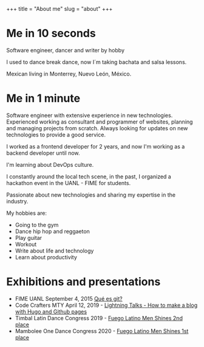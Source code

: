 +++
title = "About me"
slug = "about"
+++

# Me in 10 seconds

Software engineer, dancer and writer by hobby

I used to dance break dance, now I´m taking bachata and salsa lessons.

Mexican living in Monterrey, Nuevo León, México.

# Me in 1 minute

Software engineer with extensive experience in new technologies. Experienced working as consultant and programmer of websites, planning and managing projects from scratch. Always looking for updates on new technologies to provide a good service.

I worked as a frontend developer for 2 years, and now I'm working as a backend developer until now.

I'm learning about DevOps culture.

I constantly around the local tech scene, in the past, I organized a hackathon event in the UANL - FIME for students.

Passionate about new technologies and sharing my expertise in the industry.

My hobbies are:

- Going to the gym
- Dance hip hop and reggaeton
- Play guitar
- Workout
- Write about life and technology
- Learn about productivity

# Exhibitions and presentations

- FIME UANL September 4, 2015 [Qué es git?](https://docs.google.com/presentation/d/1nM6y1TTKOk28Pk_Cv4lmCmLRpWqLJLozD6x__rvxN5Y/edit?usp=sharing)
- Code Crafters MTY April 12, 2019 - [Lightning Talks - How to make a blog with Hugo and Github pages](https://docs.google.com/presentation/d/16Np6grMtFSlnfoJ-KsN91QPb_NESclMR3AWw9Jc6MFE/edit?usp=sharing)
- Timbal Latin Dance Congress 2019 - [Fuego Latino Men Shines 2nd place](https://www.youtube.com/watch?v=s4mwsrfFhjo)
- Mambolee One Dance Congress 2020 - [Fuego Latino Men Shines 1st place](https://www.facebook.com/MamboleeONE/videos/179732403335733)
